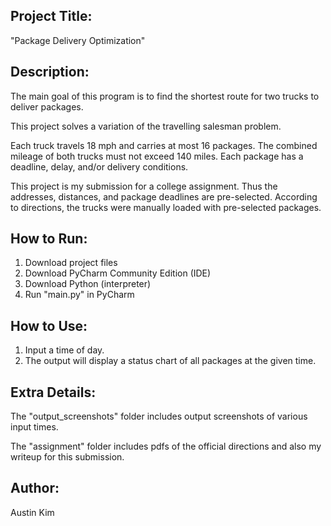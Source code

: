 ## Project Title: 
"Package Delivery Optimization"

## Description: 
The main goal of this program is to find the shortest route for two trucks to deliver packages. 

This project solves a variation of the travelling salesman problem. 

Each truck travels 18 mph and carries at most 16 packages. 
The combined mileage of both trucks must not exceed 140 miles. 
Each package has a deadline, delay, and/or delivery conditions. 

This project is my submission for a college assignment. 
Thus the addresses, distances, and package deadlines are pre-selected. 
According to directions, the trucks were manually loaded with pre-selected packages. 

## How to Run:
1. Download project files
2. Download PyCharm Community Edition (IDE)
3. Download Python (interpreter)
4. Run "main.py" in PyCharm

## How to Use:
1. Input a time of day. 
2. The output will display a status chart of all packages at the given time. 

## Extra Details: 
The "output_screenshots" folder includes output screenshots of various input times. 

The "assignment" folder includes pdfs of the official directions and also my writeup for this submission. 

## Author: 
Austin Kim
